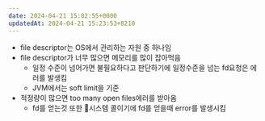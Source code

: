 ```yaml
---
date: 2024-04-21 15:02:55+0000
updatedAt: 2024-04-21 15:23:53+8210
---
```

- file descriptor는 OS에서 관리하는 자원 중 하나임
- file descriptor가 너무 많으면 메모리를 많이 잡아먹음
	- 일정 수준이 넘어가면 불필요하다고 판단하기에 일정수준을 넘는 fd요청은 에러를 발생킴
	- JVM에서는 soft limit을 기준
- 적정량이 많으면 too many open files에러를 받아옴
	- fd를 얻는것 또한 시스템 콜이기에 fd를 얻을때 error를 발생시킴